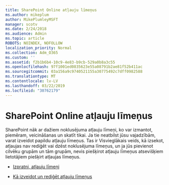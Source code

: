 ```yaml
---
title: SharePoint Online atļauju līmeņus
ms.author: mikeplum
author: MikePlumleyMSFT
manager: scotv
ms.date: 2/24/2018
ms.audience: Admin
ms.topic: article
ROBOTS: NOINDEX, NOFOLLOW
localization_priority: Normal
ms.collection: Adm_O365
ms.custom: ''
ms.assetid: f2b1b6b4-10c9-4e83-b9cb-529a0b8a3c55
ms.openlocfilehash: 97f1001ed0835623e55a08791b2ae81f52b411ac
ms.sourcegitcommit: 03a156a9c9740521155a30775492c7dff0982588
ms.translationtype: MT
ms.contentlocale: lv-LV
ms.lasthandoff: 03/22/2019
ms.locfileid: "30762179"
---
```

# <a name="sharepoint-online-permission-levels"></a>SharePoint Online atļauju līmeņus

SharePoint nāk ar dažiem noklusējuma atļauju līmeņi, ko var izmantot, piemēram, veicināšanas un skatīt tikai. Ja tie neatbilst jūsu vajadzībām, varat izveidot papildu atļauju līmeņus. Tas ir Visvieglākais veids, kā izsekot, atļaujas nav rediģēt vai dzēst noklusējuma līmeņus, un ja jūs pievienot cilvēku grupām un tām grupām, nevis piešķirot atļauju līmeņus atsevišķiem lietotājiem piešķirt atļaujas līmeņus.
  
- [Izpratni, atļauju līmeņi](https://go.microsoft.com/fwlink/?linkid=867071)
    
- [Kā izveidot un rediģēt atļauju līmeņus](https://go.microsoft.com/fwlink/?linkid=867072)
    

